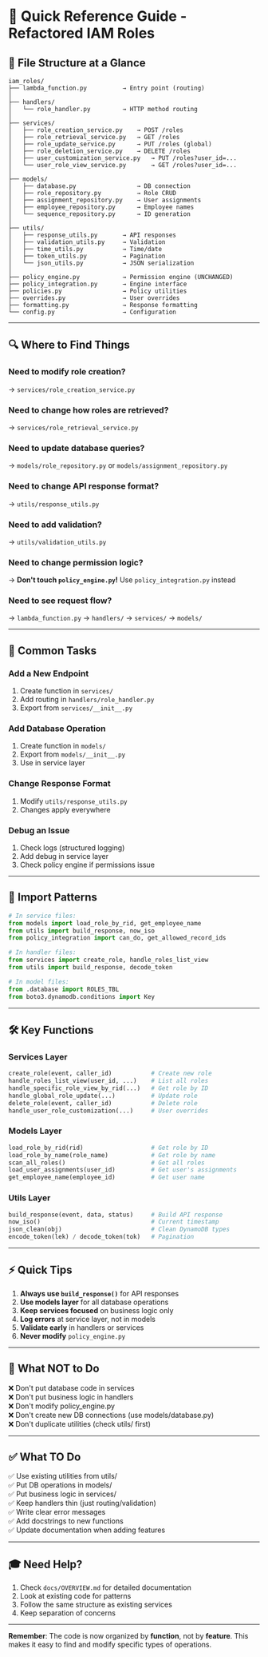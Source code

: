 # 🚀 Quick Reference Guide - Refactored IAM Roles

## 📁 File Structure at a Glance

```
iam_roles/
├── lambda_function.py          → Entry point (routing)
│
├── handlers/
│   └── role_handler.py         → HTTP method routing
│
├── services/
│   ├── role_creation_service.py    → POST /roles
│   ├── role_retrieval_service.py   → GET /roles
│   ├── role_update_service.py      → PUT /roles (global)
│   ├── role_deletion_service.py    → DELETE /roles
│   ├── user_customization_service.py   → PUT /roles?user_id=...
│   └── user_role_view_service.py       → GET /roles?user_id=...
│
├── models/
│   ├── database.py                 → DB connection
│   ├── role_repository.py          → Role CRUD
│   ├── assignment_repository.py    → User assignments
│   ├── employee_repository.py      → Employee names
│   └── sequence_repository.py      → ID generation
│
├── utils/
│   ├── response_utils.py       → API responses
│   ├── validation_utils.py     → Validation
│   ├── time_utils.py           → Time/date
│   ├── token_utils.py          → Pagination
│   └── json_utils.py           → JSON serialization
│
├── policy_engine.py            → Permission engine (UNCHANGED)
├── policy_integration.py       → Engine interface
├── policies.py                 → Policy utilities
├── overrides.py                → User overrides
├── formatting.py               → Response formatting
└── config.py                   → Configuration
```

---

## 🔍 Where to Find Things

### Need to modify role creation?
→ `services/role_creation_service.py`

### Need to change how roles are retrieved?
→ `services/role_retrieval_service.py`

### Need to update database queries?
→ `models/role_repository.py` or `models/assignment_repository.py`

### Need to change API response format?
→ `utils/response_utils.py`

### Need to add validation?
→ `utils/validation_utils.py`

### Need to change permission logic?
→ **Don't touch `policy_engine.py`!** Use `policy_integration.py` instead

### Need to see request flow?
→ `lambda_function.py` → `handlers/` → `services/` → `models/`

---

## 🎯 Common Tasks

### Add a New Endpoint
1. Create function in `services/`
2. Add routing in `handlers/role_handler.py`
3. Export from `services/__init__.py`

### Add Database Operation
1. Create function in `models/`
2. Export from `models/__init__.py`
3. Use in service layer

### Change Response Format
1. Modify `utils/response_utils.py`
2. Changes apply everywhere

### Debug an Issue
1. Check logs (structured logging)
2. Add debug in service layer
3. Check policy engine if permissions issue

---

## 📝 Import Patterns

```python
# In service files:
from models import load_role_by_rid, get_employee_name
from utils import build_response, now_iso
from policy_integration import can_do, get_allowed_record_ids

# In handler files:
from services import create_role, handle_roles_list_view
from utils import build_response, decode_token

# In model files:
from .database import ROLES_TBL
from boto3.dynamodb.conditions import Key
```

---

## 🛠 Key Functions

### Services Layer
```python
create_role(event, caller_id)           # Create new role
handle_roles_list_view(user_id, ...)    # List all roles
handle_specific_role_view_by_rid(...)   # Get role by ID
handle_global_role_update(...)          # Update role
delete_role(event, caller_id)           # Delete role
handle_user_role_customization(...)     # User overrides
```

### Models Layer
```python
load_role_by_rid(rid)                   # Get role by ID
load_role_by_name(role_name)            # Get role by name
scan_all_roles()                        # Get all roles
load_user_assignments(user_id)          # Get user's assignments
get_employee_name(employee_id)          # Get user name
```

### Utils Layer
```python
build_response(event, data, status)     # Build API response
now_iso()                               # Current timestamp
json_clean(obj)                         # Clean DynamoDB types
encode_token(lek) / decode_token(tok)   # Pagination
```

---

## ⚡ Quick Tips

1. **Always use `build_response()`** for API responses
2. **Use models layer** for all database operations
3. **Keep services focused** on business logic only
4. **Log errors** at service layer, not in models
5. **Validate early** in handlers or services
6. **Never modify** `policy_engine.py`

---

## 🚨 What NOT to Do

❌ Don't put database code in services  
❌ Don't put business logic in handlers  
❌ Don't modify policy_engine.py  
❌ Don't create new DB connections (use models/database.py)  
❌ Don't duplicate utilities (check utils/ first)  

---

## ✅ What TO Do

✅ Use existing utilities from utils/  
✅ Put DB operations in models/  
✅ Put business logic in services/  
✅ Keep handlers thin (just routing/validation)  
✅ Write clear error messages  
✅ Add docstrings to new functions  
✅ Update documentation when adding features  

---

## 🎓 Need Help?

1. Check `docs/OVERVIEW.md` for detailed documentation
2. Look at existing code for patterns
3. Follow the same structure as existing services
4. Keep separation of concerns

---

**Remember**: The code is now organized by **function**, not by **feature**. This makes it easy to find and modify specific types of operations.
